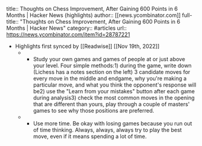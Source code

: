 title:: Thoughts on Chess Improvement, After Gaining 600 Points in 6 Months | Hacker News (highlights)
author:: [[news.ycombinator.com]]
full-title:: "Thoughts on Chess Improvement, After Gaining 600 Points in 6 Months | Hacker News"
category:: #articles
url:: https://news.ycombinator.com/item?id=28787221

- Highlights first synced by [[Readwise]] [[Nov 19th, 2022]]
	- * Study your own games and games of people at or just above your level. Four simple methods:1) during the game, write down (Lichess has a notes section on the left) 3 candidate moves for every move in the middle and endgame, why you're making a particular move, and what you think the opponent's response will be2) use the "Learn from your mistakes" button after each game during analysis3) check the most common moves in the opening that are different than yours, play through a couple of masters' games to see why those positions are preferred.
	- * Use more time. Be okay with losing games because you run out of time thinking. Always, always, always try to play the best move, even if it means spending a lot of time.